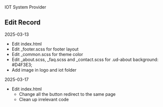 IOT System Provider

## Edit Record
2025-03-13
- Edit index.html
- Edit _footer.scss for footer layout
- Edit _common.scss for theme color
- Edit _about.scss, _faq.scss and _contact.scss for .ud-about background: #D4F3E3;
- Add image in logo and iot folder

2025-03-17
- Edit index.html
    - Change all the button redirect to the same page
    - Clean up irrelevant code